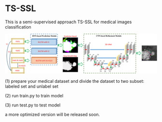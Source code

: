 # TS-SSL
This is a semi-supervised approach TS-SSL for medical images classification

![blockchain](https://github.com/ZhangYH0502/TAPred-Model/blob/master/figure/Figure%202.jpg "network architecture")

(1) prepare your medical dataset and divide the dataset to two subset: labeled set and unlabel set

(2) run train.py to train model

(3) run test.py to test model

a more optimized version will be released soon. 
